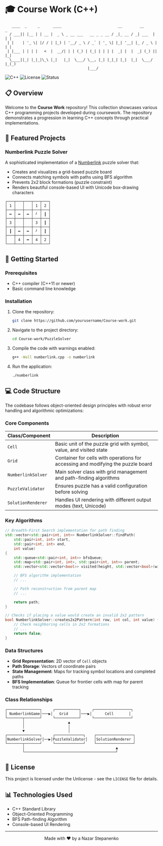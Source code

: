 # 🎓 Course Work (C++)

```
   ____  _     _      ____                          __        __         _
  / ___|| |__ | | __ |  _ \ _ __ ___   __ _ _ __ / _|_ __ / _| ___  | | |
 | |    | '_ \| |/ / | |_) | '__/ _ \ / _` | '_ \| |_| '__| |_ / _ \ | | |
 | |___ | | | |   <  |  __/| | | (_) | (_| | | | |  _| |  |  _| (_) || |_|
  \____||_| |_|_|\_\ |_|   |_|  \___/ \__, |_| |_|_| |_|  |_|  \___/ |_(_)
                                      |___/
```

![C++](https://img.shields.io/badge/C%2B%2B-17-blue.svg)
![License](https://img.shields.io/badge/license-Unlicense-green.svg)
![Status](https://img.shields.io/badge/status-active-brightgreen.svg)

## 📋 Overview

Welcome to the **Course Work** repository! This collection showcases various C++ programming projects developed during coursework. The repository demonstrates a progression in learning C++ concepts through practical implementations.

## 🧩 Featured Projects

### Numberlink Puzzle Solver

A sophisticated implementation of a [Numberlink](https://en.wikipedia.org/wiki/Numberlink) puzzle solver that:

- Creates and visualizes a grid-based puzzle board
- Connects matching symbols with paths using BFS algorithm
- Prevents 2x2 block formations (puzzle constraint)
- Renders beautiful console-based UI with Unicode box-drawing characters

```
┌───┬───┬───┬───┬───┐
│ 1 │   │   │ 1 │ 2 │
├───┼───┼───┼───┼───┤
│ ━ │ ━ │ ━ │ ┘ │ ┃ │
├───┼───┼───┼───┼───┤
│ 3 │   │   │ 3 │ ┃ │
├───┼───┼───┼───┼───┤
│ ┃ │ ━ │ ━ │ ┘ │ ┃ │
├───┼───┼───┼───┼───┤
│   │ 4 │ ━ │ 4 │ 2 │
└───┴───┴───┴───┴───┘
```

## 🚀 Getting Started

### Prerequisites

- C++ compiler (C++11 or newer)
- Basic command line knowledge

### Installation

1. Clone the repository:

   ```bash
   git clone https://github.com/yourusername/Course-work.git
   ```

2. Navigate to the project directory:

   ```bash
   cd Course-work/PuzzleSolver
   ```

3. Compile the code with warnings enabled:

   ```bash
   g++ -Wall numberlink.cpp -o numberlink
   ```

4. Run the application:
   ```bash
   ./numberlink
   ```

## 💻 Code Structure

The codebase follows object-oriented design principles with robust error handling and algorithmic optimizations:

### Core Components

| Class/Component    | Description                                                                      |
| ------------------ | -------------------------------------------------------------------------------- |
| `Cell`             | Basic unit of the puzzle grid with symbol, value, and visited state              |
| `Grid`             | Container for cells with operations for accessing and modifying the puzzle board |
| `NumberlinkSolver` | Main solver class with grid management and path-finding algorithms               |
| `PuzzleValidator`  | Ensures puzzle has a valid configuration before solving                          |
| `SolutionRenderer` | Handles UI rendering with different output modes (text, Unicode)                 |

### Key Algorithms

```cpp
// Breadth-First Search implementation for path finding
std::vector<std::pair<int, int>> NumberlinkSolver::findPath(
    std::pair<int, int> start,
    std::pair<int, int> end,
    int value)
{
    std::queue<std::pair<int, int>> bfsQueue;
    std::map<std::pair<int, int>, std::pair<int, int>> parent;
    std::vector<std::vector<bool>> visited(height, std::vector<bool>(width, false));

    // BFS algorithm implementation
    // ...

    // Path reconstruction from parent map
    // ...

    return path;
}
```

```cpp
// Checks if placing a value would create an invalid 2x2 pattern
bool NumberlinkSolver::creates2x2Pattern(int row, int col, int value) {
    // Check neighboring cells in 2x2 formations
    // ...
    return false;
}
```

### Data Structures

- **Grid Representation**: 2D vector of `Cell` objects
- **Path Storage**: Vectors of coordinate pairs
- **State Management**: Maps for tracking symbol locations and completed paths
- **BFS Implementation**: Queue for frontier cells with map for parent tracking

### Class Relationships

```
┌───────────────┐     ┌───────────┐     ┌─────────────────┐
│ NumberlinkGame│───▶│   Grid     │───▶│      Cell       │
└───────┬───────┘     └───────────┘     └─────────────────┘
        │                    ▲
        │                    │
        ▼                    │
┌───────────────┐     ┌─────────────┐    ┌─────────────────┐
│NumberlinkSolver│──▶│PuzzleValidator│   │SolutionRenderer │
└───────┬───────┘     └─────────────┘    └─────────────────┘
        │                                          ▲
        └──────────────────────────────────────────┘
```

## 📄 License

This project is licensed under the Unlicense - see the `LICENSE` file for details.

## 📊 Technologies Used

- C++ Standard Library
- Object-Oriented Programming
- BFS Path-finding Algorithm
- Console-based UI Rendering

---

<p align="center">
  Made with ❤️ by a Nazar Stepanenko
</p>
